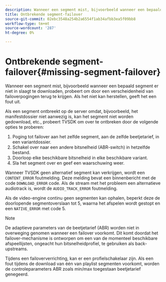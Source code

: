 ```yaml
---
description: Wanneer een segment mist, bijvoorbeeld wanneer een bepaald segment er niet in slaagt te downloaden, probeert om door een verscheidenheid van failoverpogingen terug te krijgen. Als het niet kan herstellen, geeft het een fout uit.
title: Ontbrekende segment-failover
source-git-commit: 02ebc3548a254b2a6554f1ab34afbb3ea5f09bb8
workflow-type: tm+mt
source-wordcount: '287'
ht-degree: 0%

---
```


# Ontbrekende segment-failover{#missing-segment-failover}

Wanneer een segment mist, bijvoorbeeld wanneer een bepaald segment er niet in slaagt te downloaden, probeert om door een verscheidenheid van failoverpogingen terug te krijgen. Als het niet kan herstellen, geeft het een fout uit.

Als een segment ontbreekt op de server omdat, bijvoorbeeld, het manifestdossier niet aanwezig is, kan het segment niet worden gedownload, etc., probeert TVSDK om over te ontbreken door de volgende opties te proberen:

1. Poging tot failover aan het zelfde segment, aan de zelfde beetjetarief, in een variantdossier.
1. Schakel over naar een andere bitsnelheid (ABR-switch) in hetzelfde bestand.
1. Doorloop elke beschikbare bitsnelheid in elke beschikbare variant.
1. Sla het segment over en geef een waarschuwing weer.

Wanneer TVSDK geen alternatief segment kan verkrijgen, wordt een `CONTENT_ERROR` foutmelding. Deze melding bevat een binnenbericht met de code `DOWNLOAD_ERROR` code. Als de stream met het probleem een alternatieve audiotrack is, wordt de `AUDIO_TRACK_ERROR` foutmelding.

Als de video-engine continu geen segmenten kan ophalen, beperkt deze de doorlopende segmentoverslaan tot 5, waarna het afspelen wordt gestopt en een `NATIVE_ERROR` met code 5.

>[!NOTE]
>
>De adaptieve parameters van de beetjetarief (ABR) worden niet in overweging genomen wanneer een failover voorkomt. Dit komt doordat het failover-mechanisme is ontworpen om een van de momenteel beschikbare afspeellijsten, ongeacht hun bitsnelheidprofiel, te gebruiken als back-upstreams.
>
>Tijdens een failoververrichting, kan er een profielschakelaar zijn. Als een fout tijdens de download van één van playlist segmenten voorkomt, worden de controleparameters ABR zoals min/max toegestaan beetjetarief genegeerd.
